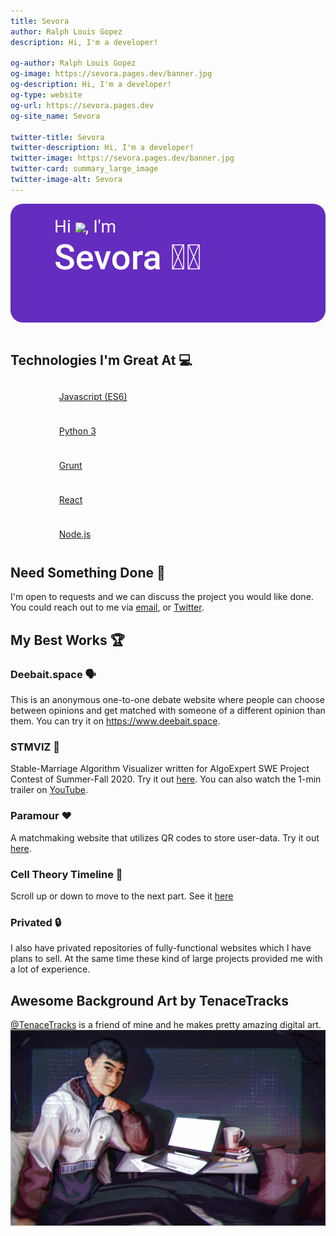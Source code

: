 ```yaml
---
title: Sevora
author: Ralph Louis Gopez
description: Hi, I'm a developer!

og-author: Ralph Louis Gopez
og-image: https://sevora.pages.dev/banner.jpg
og-description: Hi, I'm a developer!
og-type: website
og-url: https://sevora.pages.dev
og-site_name: Sevora

twitter-title: Sevora
twitter-description: Hi, I'm a developer!
twitter-image: https://sevora.pages.dev/banner.jpg
twitter-card: summary_large_image
twitter-image-alt: Sevora
---
```

<style>
    .hello.gif {
        background-color: transparent;
        width: 40px;
    }

    .hero {
        width: auto; 
        min-height: 150px; 
        background-color: #642cbf; 

        padding: 20px;
        
        border-radius: 20px;
    }

    .heading {
        color: white; 
        font-family: Roboto; 
        font-size:2em;
    }

    .h1 {
        font-weight: 500;
        font-size: 3.5em;
    }

    .h2 {
        font-size: 2.5em;
    }

    .switch-text {
        min-width: 100%;
        min-height: 100px;
        cursor: pointer;
    }

    .switch-text div:nth-of-type(1), .switch-text:hover div:nth-of-type(2) {
        display: none;
    }
    
    .switch-text:hover div:nth-of-type(1), .switch-text div:nth-of-type(2) {
        display: block;
    }

    li {
        margin-bottom: 15px;
        list-style-type: none;
    }

    .icon {
        display: inline-block;
        width: 40px;
        height: 40px;
        margin-right: 10px;
        vertical-align: middle;

        -webkit-mask-repeat: no-repeat;
        mask-repeat: no-repeat;
    }

    .icon.javascript {
        background-color: yellow;
        -webkit-mask-image: url("assets/fontawesome/js.svg");
        mask-image: url("assets/fontawesome/js.svg");
    }

    .icon.python {
        background-color: darkviolet;
        -webkit-mask-image: url("assets/fontawesome/python.svg");
        mask-image: url("assets/fontawesome/python.svg");
    }

    .icon.react {
        background-color: blue;
        -webkit-mask-image: url("assets/fontawesome/react.svg");
        mask-image: url("assets/fontawesome/react.svg");
    }

    .icon.grunt {
        background-color: orange;
        -webkit-mask-image: url("assets/fontawesome/grunt.svg");
        mask-image: url("assets/fontawesome/grunt.svg");
    }

    .icon.node-js {
        background-color: green;
        -webkit-mask-image: url("assets/fontawesome/node-js.svg");
        mask-image: url("assets/fontawesome/node-js.svg");
    }

    .text {
        display: inline-block;
        font-size: 1em;
        vertical-align: middle;
    }

    @media(min-width:600px)  {
        .hero {
            padding-top: 20px; 
            padding-left: 70px; 
        }

        .h1 {
            font-weight: 500;
            font-size: 4em;
        }

        .h2 {
            font-size: 2em;
        }
    }
</style>

<div class="hero">
    <div class="heading h2">Hi <img class="hello gif" src="https://media.giphy.com/media/hvRJCLFzcasrR4ia7z/giphy.gif"/>, I'm</div>
    <div class="switch-text">
        <div class="heading h1">Ralph Louis Gopez 👨</div>
        <div class="heading h1">Sevora 👨‍💻</div>
    </div>
</div>
<br />

<h2>Technologies I'm Great At 💻</h2>
<ul>
    <li>
        <span class="javascript icon"></span>
        <span class="text">
            <a href="https://www.javascript.com/" target="_blank">Javascript (ES6)</a>
        </span>
    </li>
    <li>
        <span class="python icon"></span>
        <span class="text">
            <a href="https://www.python.org/" target="_blank">Python 3</a>
        </span>
    </li>
    <li>
        <span class="grunt icon"></span>
        <span class="text">
            <a href="https://gruntjs.com/" target="_blank">Grunt</a>
        </span>
    </li>
    <li>
        <span class="react icon"></span>
        <span class="text">
            <a href="https://reactjs.org/" target="_blank">React</a>
        </span>
    </li>
    <li>
        <span class="node-js icon"></span>
        <span class="text">
            <a href="https://nodejs.org/" target="_blank">Node.js</a>
        </span>
    </li>
</ul>

<h2>Need Something Done 🤔</h2>
<div>I'm open to requests and we can discuss the project you would like done. You could reach out to me via <a href="mailto:business.ralph.louis.gopez@gmail.com">email</a>, or <a href="https://twitter.com/ralphlouisgopez" target="blank_">Twitter</a>.</div>

<h2>My Best Works 🏆</h2>
<h3>Deebait.space 🗣️</h3>
<div>This is an anonymous one-to-one debate website where people can choose between opinions and get matched with someone of a different opinion than them. You can try it on <a href="https://www.deebait.space">https://www.deebait.space</a>.</div>

<h3>STMVIZ 💍</h3>
<div>Stable-Marriage Algorithm Visualizer written for AlgoExpert SWE Project Contest of Summer-Fall 2020. Try it out <a href="https://stmviz.herokuapp.com/">here</a>. You can also watch the 1-min trailer on <a href="https://youtu.be/yxNn02h3MzI">YouTube</a>.</div>

<h3>Paramour ❤️</h3>
<div>A matchmaking website that utilizes QR codes to store user-data. Try it out <a href="https://paramour.herokuapp.com/">here</a>.</div>

<h3>Cell Theory Timeline 🔬</h3>
<div>Scroll up or down to move to the next part. See it <a href="https://sevora.github.io/cell-theory-timeline/index.html">here</a></div>

<h3>Privated 🔒</h3>
<div>I also have privated repositories of fully-functional websites which I have plans to sell. At the same time these kind of large projects provided me with a lot of experience.</div>

<h2>Awesome Background Art by TenaceTracks</h2>
<div><a href="https://twitter.com/TenaceTracks">@TenaceTracks</a> is a friend of mine and he makes pretty amazing digital art.</div>

<img src="https://github.com/sevora/sevora/raw/main/assets/bg-art.jpg">